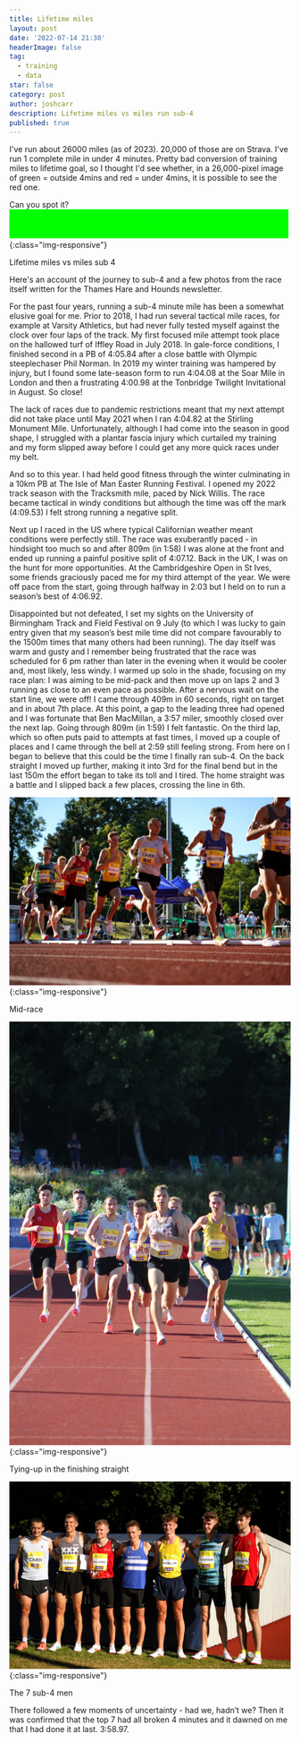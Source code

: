 ```yaml
---
title: Lifetime miles 
layout: post
date: '2022-07-14 21:30'
headerImage: false
tag:
  - training
  - data
star: false
category: post
author: joshcarr
description: Lifetime miles vs miles run sub-4
published: true
---
```


I've run about 26000 miles (as of 2023). 20,000 of those are on Strava. I've run 1 complete mile in under 4 minutes. Pretty bad conversion of training miles to lifetime goal, so I thought I'd see whether, in a 26,000-pixel image of green = outside 4mins and red = under 4mins, it is possible to see the red one.

Can you spot it?
![Before vs After](/assets/images/sub4/sub4.png){:class="img-responsive"}
<figcaption>Lifetime miles vs miles sub 4</figcaption>


Here's an account of the journey to sub-4 and a few photos from the race itself written for the Thames Hare and Hounds newsletter.

For the past four years, running a sub-4 minute mile has been a somewhat elusive goal for me. Prior to 2018, I had run several tactical mile races, for example at Varsity Athletics, but had never fully tested myself against the clock over four laps of the track. My first focused mile attempt took place on the hallowed turf of Iffley Road in July 2018. In gale-force conditions, I finished second in a PB of 4:05.84 after a close battle with Olympic steeplechaser Phil Norman. In 2019 my winter training was hampered by injury, but I found some late-season form to run 4:04.08 at the Soar Mile in London and then a frustrating 4:00.98 at the Tonbridge Twilight Invitational in August. So close!  

The lack of races due to pandemic restrictions meant that my next attempt did not take place until May 2021 when I ran 4:04.82 at the Stirling Monument Mile. Unfortunately, although I had come into the season in good shape, I struggled with a plantar fascia injury which curtailed my training and my form slipped away before I could get any more quick races under my belt. 

And so to this year. I had held good fitness through the winter culminating in a 10km PB at The Isle of Man Easter Running Festival. I opened my 2022 track season with the Tracksmith mile, paced by Nick Willis. The race became tactical in windy conditions but although the time was off the mark (4:09.53) I felt strong running a negative split.  

Next up I raced in the US where typical Californian weather meant conditions were perfectly still. The race was exuberantly paced - in hindsight too much so and after 809m (in 1:58) I was alone at the front and ended up running a painful positive split of 4:07.12. Back in the UK, I was on the hunt for more opportunities. At the Cambridgeshire Open in St Ives, some friends graciously paced me for my third attempt of the year.  We were off pace from the start, going through halfway in 2:03 but I held on to run a season’s best of 4:06.92. 

Disappointed but not defeated, I set my sights on the University of Birmingham Track and Field Festival on 9 July (to which I was lucky to gain entry given that my season’s best mile time did not compare favourably to the 1500m times that many others had been running). The day itself was warm and gusty and I remember being frustrated that the race was scheduled for 6 pm rather than later in the evening when it would be cooler and, most likely, less windy. I warmed up solo in the shade, focusing on my race plan: I was aiming to be mid-pack and then move up on laps 2 and 3 running as close to an even pace as possible. After a nervous wait on the start line, we were off! I came through 409m in 60 seconds, right on target and in about 7th place. At this point, a gap to the leading three had opened and I was fortunate that Ben MacMillan, a 3:57 miler, smoothly closed over the next lap. Going through 809m (in 1:59) I felt fantastic. On the third lap, which so often puts paid to attempts at fast times, I moved up a couple of places and I came through the bell at 2:59 still feeling strong. From here on I began to believe that this could be the time I finally ran sub-4. On the back straight I moved up further, making it into 3rd for the final bend but in the last 150m the effort began to take its toll and I tired. The home straight was a battle and I slipped back a few places, crossing the line in 6th.

![Before vs After](/assets/images/sub4/running.jpg){:class="img-responsive"}
<figcaption>Mid-race</figcaption>

![Before vs After](/assets/images/sub4/finish.jpg){:class="img-responsive"}
<figcaption>Tying-up in the finishing straight</figcaption>

![Before vs After](/assets/images/sub4/7sub4.jpg){:class="img-responsive"}
<figcaption>The 7 sub-4 men</figcaption>


There followed a few moments of uncertainty - had we, hadn’t we? Then it was confirmed that the top 7 had all broken 4 minutes and it dawned on me that I had done it at last. 3:58.97. 




